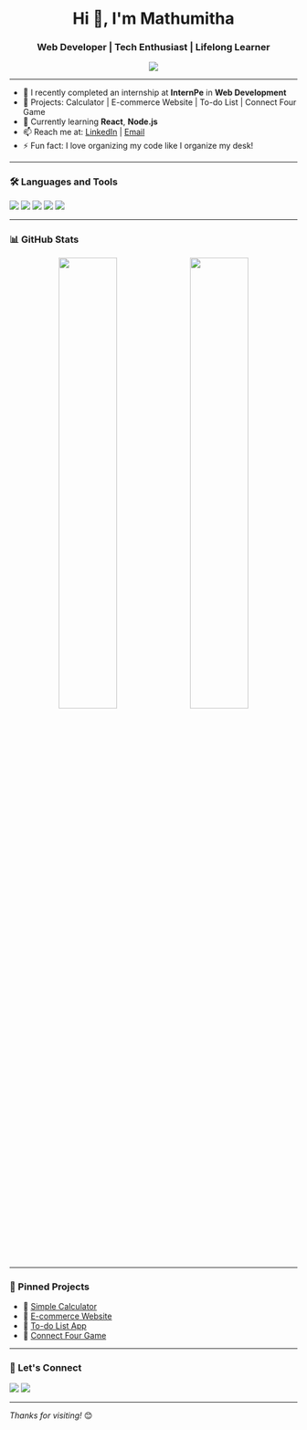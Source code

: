 <h1 align="center">Hi 👋, I'm Mathumitha</h1>
<h3 align="center">Web Developer | Tech Enthusiast | Lifelong Learner</h3>

<p align="center">
  <img src="https://readme-typing-svg.demolab.com/?lines=Welcome+to+my+GitHub+Profile!;Web+Developer+%7C+Intern+at+InternPe;I+💙+HTML,+CSS,+JS,+React+and+more!" />
</p>

---

- 🔭 I recently completed an internship at **InternPe** in **Web Development**
- 🧩 Projects: Calculator | E-commerce Website | To-do List | Connect Four Game
- 🌱 Currently learning **React**, **Node.js**
- 📫 Reach me at: [LinkedIn](https://www.linkedin.com/authwall?trk=bf&trkInfo=AQGuT-CLGLtL6gAAAZeduYaY5YMJxGcKZiZeSsBZVvQ5WON-CmFdKRY2KwzpCtjYDmfPf1otkLBrZE1Yw7JdnXPOSNYYRS_1MXayZ3X3nbfFoIVwIUmmzrR7fsefOa1o9FiDZNk=&original_referer=&sessionRedirect=https%3A%2F%2Fwww.linkedin.com%2Fin%2Fmathumitha-ashokkumar-7a1b6b29b%3Futm_source%3Dshare%26utm_campaign%3Dshare_via%26utm_content%3Dprofile%26utm_medium%3Dandroid_app) | [Email](mathumithaashok16@gmail.com)
- ⚡ Fun fact: I love organizing my code like I organize my desk!

---

### 🛠️ Languages and Tools

<p>
  <img src="https://img.shields.io/badge/HTML5-E34F26?style=flat-square&logo=html5&logoColor=white" />
  <img src="https://img.shields.io/badge/CSS3-1572B6?style=flat-square&logo=css3&logoColor=white" />
  <img src="https://img.shields.io/badge/JavaScript-F7DF1E?style=flat-square&logo=javascript&logoColor=black" />
  <img src="https://img.shields.io/badge/React-20232A?style=flat-square&logo=react&logoColor=61DAFB" />
  <img src="https://img.shields.io/badge/VSCode-007ACC?style=flat-square&logo=visual-studio-code&logoColor=white" />
</p>

---

### 📊 GitHub Stats

<p align="center">
  <img src="https://github-readme-stats.vercel.app/api?username=Mathumitha-Ashokkumar16&show_icons=true&theme=radical" width="45%" />
  <img src="https://github-readme-streak-stats.herokuapp.com/?user=Mathumitha-Ashokkumar16&theme=radical" width="45%" />
</p>

---

### 📌 Pinned Projects

- 🔹 [Simple Calculator](https://github.com/your-username/calculator)
- 🔹 [E-commerce Website](https://github.com/your-username/ecommerce-website)
- 🔹 [To-do List App](https://github.com/your-username/todo-list)
- 🔹 [Connect Four Game](https://github.com/your-username/connect-four-game)

---

### 🤝 Let's Connect

<p>
  <a href="https://www.linkedin.com/in/your-link"><img src="https://img.shields.io/badge/LinkedIn-blue?style=flat-square&logo=linkedin" /></a>
  <a href="mailto:your.email@example.com"><img src="https://img.shields.io/badge/Gmail-red?style=flat-square&logo=gmail&logoColor=white" /></a>
</p>

---

_Thanks for visiting!_ 😊
